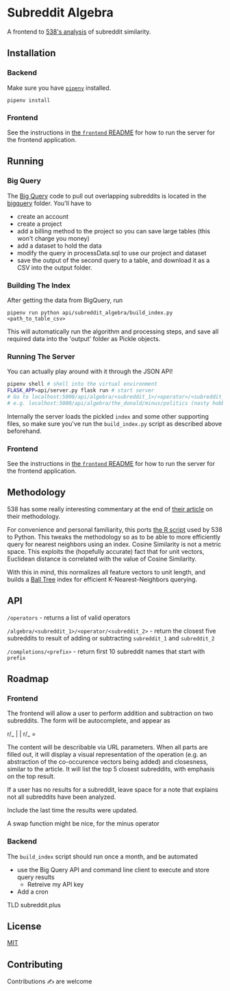 # Subreddit Algebra
A frontend to [538's analysis](https://fivethirtyeight.com/features/dissecting-trumps-most-rabid-online-following) of subreddit similarity.


## Installation

### Backend
Make sure you have [`pipenv`](http://docs.pipenv.org/en/latest/) installed.

`pipenv install`

### Frontend
See the instructions in [the `frontend` README](./frontend/README.md) for how to run the server for the frontend application.

## Running

### Big Query
The [Big Query](https://bigquery.cloud.google.com) code to pull out overlapping subreddits is located in the [bigquery](bigquery) folder. You'll have to
  * create an account
  * create a project
  * add a billing method to the project so you can save large tables (this won't charge you money)
  * add a dataset to hold the data
  * modify the query in processData.sql to use our project and dataset
  * save the output of the second query to a table, and download it as a CSV into the output folder.

### Building The Index
After getting the data from BigQuery, run

`pipenv run python api/subreddit_algebra/build_index.py <path_to_table_csv>`

This will automatically run the algorithm and processing steps, and save all required data into the 'output' folder as Pickle objects.

### Running The Server
You can actually play around with it through the JSON API!

```bash
pipenv shell # shell into the virtual environment
FLASK_APP=api/server.py flask run # start server
# Go to localhost:5000/api/algebra/<subreddit_1>/<operator>/<subreddit_2> to see results
# e.g. localhost:5000/api/algebra/the_donald/minus/politics (nasty hobbitses)
```

Internally the server loads the pickled `index` and some other supporting files, so make sure you've run
the `build_index.py` script as described above beforehand.

### Frontend
See the instructions in [the `frontend` README](./frontend/README.md) for how to run the server for the frontend application.


## Methodology
538 has some really interesting commentary at the end of [their article](https://fivethirtyeight.com/features/dissecting-trumps-most-rabid-online-following/) on their methodology.

For convenience and personal familiarity, this ports [the R script](https://github.com/fivethirtyeight/data/blob/master/subreddit-algebra/processData.sql) used by 538 to Python. This tweaks the methodology so as to be able to more efficiently query for nearest neighbors using an index. Cosine Similarity is not a metric space. This exploits the (hopefully accurate) fact that for unit vectors, Euclidean distance is correlated with the value of Cosine Similarity.

With this in mind, this normalizes all feature vectors to unit length, and builds a [Ball Tree](http://scikit-learn.org/stable/modules/generated/sklearn.neighbors.BallTree.html#sklearn.neighbors.BallTree) index for efficient K-Nearest-Neighbors querying.

## API
`/operators` - returns a list of valid operators

`/algebra/<subreddit_1>/<operator/<subreddit_2>` - return the closest five subreddits to result of adding or subtracting `subreddit_1` and `subreddit_2`

`/completions/<prefix>` - return first 10 subreddit names that start with `prefix`

## Roadmap

### Frontend
The frontend will allow a user to perform addition and subtraction on two subreddits. The form will be autocomplete, and appear as

r/_ | | r/_ =

The content will be describable via URL parameters. When all parts are filled out, it will display a visual representation of the operation (e.g. an abstraction of the co-occurence vectors being added) and closesness, similar to the article.
It will list the top 5 closest subreddits, with emphasis on the top result.

If a user has no results for a subreddit, leave space for a note that explains not all subreddits have been analyzed.

Include the last time the results were updated.

A swap function might be nice, for the minus operator

### Backend
The `build_index` script should run once a month, and be automated
* use the Big Query API and command line client to execute and store query results
  * Retreive my API key
* Add a cron

TLD subreddit.plus

## License
[MIT](LICENSE.md)


## Contributing
Contributions  ✍  are welcome
